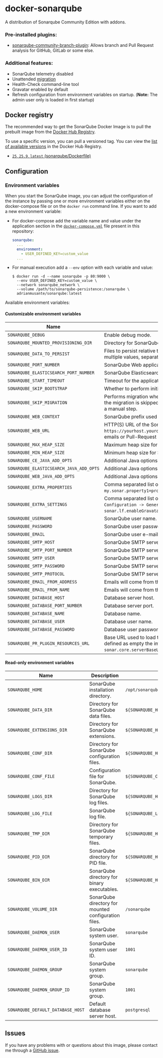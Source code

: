 # docker-sonarqube

A distribution of Sonarqube Community Edition with addons.

### Pre-installed plugins:

- [sonarqube-community-branch-plugin](https://github.com/mc1arke/sonarqube-community-branch-plugin): Allows branch and Pull Request analysis for GitHub, GitLab or some else. 

### Additional features:

- SonarQube telemetry disabled
- Unattended [migration](https://docs.sonarqube.org/latest/setup/upgrading)
- Health-Check command-line tool
- Gravatar enabled by default
- Refresh configuration from environment variables on startup. (**Note:** The admin user only is loaded in first startup)


## Docker registry

The recommended way to get the SonarQube Docker Image is to pull the prebuilt image from the [Docker Hub Registry](https://hub.docker.com/r/adrianmusante/sonarqube).

To use a specific version, you can pull a versioned tag. You can view the [list of available versions](https://hub.docker.com/r/adrianmusante/sonarqube/tags/) in the Docker Hub Registry. 

- [`25`, `25.9`, `latest` (sonarqube/Dockerfile)](https://github.com/adrianmusante/docker-sonarqube/blob/main/sonarqube/Dockerfile)


## Configuration

### Environment variables

When you start the SonarQube image, you can adjust the configuration of the instance by passing one or more environment variables either on the docker-compose file or on the `docker run` command line. If you want to add a new environment variable:

- For docker-compose add the variable name and value under the application section in the [`docker-compose.yml`](https://github.com/adrianmusante/docker-sonarqube/blob/main/docker-compose.example.yml) file present in this repository:

    ```yaml
    sonarqube:
      ...
      environment:
        - USER_DEFINED_KEY=custom_value
      ...
    ```

- For manual execution add a `--env` option with each variable and value:

    ```console
    $ docker run -d --name sonarqube -p 80:9000 \
      --env USER_DEFINED_KEY=custom_value \
      --network sonarqube_network \
      --volume /path/to/sonarqube-persistence:/sonarqube \
      adrianmusante/sonarqube:latest
    ```

Available environment variables:

#### Customizable environment variables

| Name                                    | Description                                                                                                                                                                           | Default Value                                                                                                                     |
|-----------------------------------------|---------------------------------------------------------------------------------------------------------------------------------------------------------------------------------------|-----------------------------------------------------------------------------------------------------------------------------------|
| `SONARQUBE_DEBUG`                       | Enable debug mode.                                                                                                                                                                    | `false`                                                                                                                           |
| `SONARQUBE_MOUNTED_PROVISIONING_DIR`    | Directory for SonarQube initial provisioning.                                                                                                                                         | `/sonarqube-provisioning`                                                                                                         |
| `SONARQUBE_DATA_TO_PERSIST`             | Files to persist relative to the SonarQube installation directory. To provide multiple values, separate them with a whitespace.                                                       | `${SONARQUBE_DATA_DIR} ${SONARQUBE_EXTENSIONS_DIR}`                                                                               |
| `SONARQUBE_PORT_NUMBER`                 | SonarQube Web application port number.                                                                                                                                                | `9000`                                                                                                                            |
| `SONARQUBE_ELASTICSEARCH_PORT_NUMBER`   | SonarQube Elasticsearch application port number.                                                                                                                                      | `9001`                                                                                                                            |
| `SONARQUBE_START_TIMEOUT`               | Timeout for the application to start in seconds.                                                                                                                                      | `300`                                                                                                                             |
| `SONARQUBE_SKIP_BOOTSTRAP`              | Whether to perform initial bootstrapping for the application.                                                                                                                         | `no`                                                                                                                              |
| `SONARQUBE_SKIP_MIGRATION`              | Performs migration when the version of SonarQube is updated. Otherwise, if the migration is skipped the system will not be operational without performing a manual step.              | `no`                                                                                                                              |
| `SONARQUBE_WEB_CONTEXT`                 | SonarQube prefix used to access to the application.                                                                                                                                   | `/`                                                                                                                               |
| `SONARQUBE_WEB_URL`                     | HTTP(S) URL of the SonarQube server, such as `https://yourhost.yourdomain/sonar`. This value is used i.e. to create links in emails or Pull-Request decoration.                       | `nil`                                                                                                                             |
| `SONARQUBE_MAX_HEAP_SIZE`               | Maximum heap size for SonarQube services (CE, Search and Web).                                                                                                                        | `nil`                                                                                                                             |
| `SONARQUBE_MIN_HEAP_SIZE`               | Minimum heap size for SonarQube services (CE, Search and Web).                                                                                                                        | `nil`                                                                                                                             |
| `SONARQUBE_CE_JAVA_ADD_OPTS`            | Additional Java options for Compute Engine.                                                                                                                                           | `nil`                                                                                                                             |
| `SONARQUBE_ELASTICSEARCH_JAVA_ADD_OPTS` | Additional Java options for Elasticsearch.                                                                                                                                            | `nil`                                                                                                                             |
| `SONARQUBE_WEB_JAVA_ADD_OPTS`           | Additional Java options for Web.                                                                                                                                                      | `nil`                                                                                                                             |
| `SONARQUBE_EXTRA_PROPERTIES`            | Comma separated list of properties to be set in the sonar.properties file, e.g. `my.sonar.property1=property_value,my.sonar.property2=property_value`.                                | `nil`                                                                                                                             |
| `SONARQUBE_EXTRA_SETTINGS`              | Comma separated list of settings to be set in `Administration -> Configuration -> General Settings`, e.g. `sonar.lf.enableGravatar=false,sonar.lf.logoUrl=https://mysonar.com/logo`.  | `nil`                                                                                                                             |
| `SONARQUBE_USERNAME`                    | SonarQube user name.                                                                                                                                                                  | `admin`                                                                                                                           |
| `SONARQUBE_PASSWORD`                    | SonarQube user password.                                                                                                                                                              | `Admin.123456`                                                                                                                    |
| `SONARQUBE_EMAIL`                       | SonarQube user e-mail address.                                                                                                                                                        | `user@example.com`                                                                                                                |
| `SONARQUBE_SMTP_HOST`                   | SonarQube SMTP server host.                                                                                                                                                           | `nil`                                                                                                                             |
| `SONARQUBE_SMTP_PORT_NUMBER`            | SonarQube SMTP server port number.                                                                                                                                                    | `nil`                                                                                                                             |
| `SONARQUBE_SMTP_USER`                   | SonarQube SMTP server user.                                                                                                                                                           | `nil`                                                                                                                             |
| `SONARQUBE_SMTP_PASSWORD`               | SonarQube SMTP server user password.                                                                                                                                                  | `nil`                                                                                                                             |
| `SONARQUBE_SMTP_PROTOCOL`               | SonarQube SMTP server protocol to use.                                                                                                                                                | `nil`                                                                                                                             |
| `SONARQUBE_EMAIL_FROM_ADDRESS`          | Emails will come from this address, e.g. `noreply@sonarsource.com`.                                                                                                                   | `$SONARQUBE_EMAIL`                                                                                                                |
| `SONARQUBE_EMAIL_FROM_NAME`             | Emails will come from this address name, e.g. `SonarQube`.                                                                                                                            | `nil`                                                                                                                             |
| `SONARQUBE_DATABASE_HOST`               | Database server host.                                                                                                                                                                 | `$SONARQUBE_DEFAULT_DATABASE_HOST`                                                                                                |
| `SONARQUBE_DATABASE_PORT_NUMBER`        | Database server port.                                                                                                                                                                 | `5432`                                                                                                                            |
| `SONARQUBE_DATABASE_NAME`               | Database name.                                                                                                                                                                        | `sonarqube_db`                                                                                                                    |
| `SONARQUBE_DATABASE_USER`               | Database user name.                                                                                                                                                                   | `sonarqube`                                                                                                                       |
| `SONARQUBE_DATABASE_PASSWORD`           | Database user password.                                                                                                                                                               | `nil`                                                                                                                             |
| `SONARQUBE_PR_PLUGIN_RESOURCES_URL`     | Base URL used to load the images for the PR comments. If the variable is defined as empty the image links are referenced to `sonar.core.serverBaseURL`.                               | `https://cdn.jsdelivr.net/gh/mc1arke/sonarqube-community-branch-plugin@${SONARQUBE_PR_PLUGIN_VERSION}/src/main/resources/static`  |


#### Read-only environment variables

| Name                              | Description                                          | Value                                      |
|-----------------------------------|------------------------------------------------------|--------------------------------------------|
| `SONARQUBE_HOME`                  | SonarQube installation directory.                    | `/opt/sonarqube`                           |
| `SONARQUBE_DATA_DIR`              | Directory for SonarQube data files.                  | `${SONARQUBE_HOME}/data`                   |
| `SONARQUBE_EXTENSIONS_DIR`        | Directory for SonarQube extensions.                  | `${SONARQUBE_HOME}/extensions`             |
| `SONARQUBE_CONF_DIR`              | Directory for SonarQube configuration files.         | `${SONARQUBE_HOME}/conf`                   |
| `SONARQUBE_CONF_FILE`             | Configuration file for SonarQube.                    | `${SONARQUBE_CONF_DIR}/sonar.properties`   |
| `SONARQUBE_LOGS_DIR`              | Directory for SonarQube log files.                   | `${SONARQUBE_HOME}/logs`                   |
| `SONARQUBE_LOG_FILE`              | SonarQube log file.                                  | `${SONARQUBE_LOGS_DIR}/sonar.log`          |
| `SONARQUBE_TMP_DIR`               | Directory for SonarQube temporary files.             | `${SONARQUBE_HOME}/temp`                   |
| `SONARQUBE_PID_DIR`               | SonarQube directory for PID file.                    | `${SONARQUBE_HOME}/pids`                   |
| `SONARQUBE_BIN_DIR`               | SonarQube directory for binary executables.          | `${SONARQUBE_HOME}/bin/linux-x86-64`       |
| `SONARQUBE_VOLUME_DIR`            | SonarQube directory for mounted configuration files. | `/sonarqube`                               |
| `SONARQUBE_DAEMON_USER`           | SonarQube system user.                               | `sonarqube`                                |
| `SONARQUBE_DAEMON_USER_ID`        | SonarQube system user ID.                            | `1001`                                     |
| `SONARQUBE_DAEMON_GROUP`          | SonarQube system group.                              | `sonarqube`                                |
| `SONARQUBE_DAEMON_GROUP_ID`       | SonarQube system group.                              | `1001`                                     |
| `SONARQUBE_DEFAULT_DATABASE_HOST` | Default database server host.                        | `postgresql`                               |



## Issues

If you have any problems with or questions about this image, please contact me
through a [GitHub issue](https://github.com/adrianmusante/docker-sonarqube/issues).



